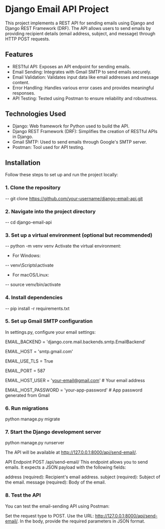 # Django Email API Project
This project implements a REST API for sending emails using Django and Django REST Framework (DRF). The API allows users to send emails by providing recipient details (email address, subject, and message) through HTTP POST requests.

## Features
- RESTful API: Exposes an API endpoint for sending emails.
- Email Sending: Integrates with Gmail SMTP to send emails securely.
- Email Validation: Validates input data like email addresses and message content.
- Error Handling: Handles various error cases and provides meaningful responses.
- API Testing: Tested using Postman to ensure reliability and robustness.
## Technologies Used
- Django: Web framework for Python used to build the API.
- Django REST Framework (DRF): Simplifies the creation of RESTful APIs in Django.
- Gmail SMTP: Used to send emails through Google's SMTP server.
- Postman: Tool used for API testing.
## Installation
Follow these steps to set up and run the project locally:

### 1. Clone the repository

-- git clone https://github.com/your-username/django-email-api.git
### 2. Navigate into the project directory

-- cd django-email-api
### 3. Set up a virtual environment (optional but recommended)

-- python -m venv venv
Activate the virtual environment:

- For Windows:

-- venv\Scripts\activate
- For macOS/Linux:

-- source venv/bin/activate
### 4. Install dependencies

-- pip install -r requirements.txt
### 5. Set up Gmail SMTP configuration
In settings.py, configure your email settings:


EMAIL_BACKEND = 'django.core.mail.backends.smtp.EmailBackend'

EMAIL_HOST = 'smtp.gmail.com'

EMAIL_USE_TLS = True

EMAIL_PORT = 587

EMAIL_HOST_USER = 'your-email@gmail.com'  # Your email address

EMAIL_HOST_PASSWORD = 'your-app-password'  # App password generated from Gmail


### 6. Run migrations

python manage.py migrate


### 7. Start the Django development server

python manage.py runserver

The API will be available at http://127.0.0.1:8000/api/send-email/.

API Endpoint
POST /api/send-email/
This endpoint allows you to send emails. It expects a JSON payload with the following fields:

address (required): Recipient's email address.
subject (required): Subject of the email.
message (required): Body of the email.

### 8. Test the API
You can test the email-sending API using Postman:

Set the request type to POST.
Use the URL: http://127.0.0.1:8000/api/send-email/.
In the body, provide the required parameters in JSON format.
